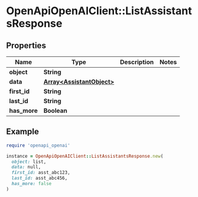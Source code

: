 # OpenApiOpenAIClient::ListAssistantsResponse

## Properties

| Name | Type | Description | Notes |
| ---- | ---- | ----------- | ----- |
| **object** | **String** |  |  |
| **data** | [**Array&lt;AssistantObject&gt;**](AssistantObject.md) |  |  |
| **first_id** | **String** |  |  |
| **last_id** | **String** |  |  |
| **has_more** | **Boolean** |  |  |

## Example

```ruby
require 'openapi_openai'

instance = OpenApiOpenAIClient::ListAssistantsResponse.new(
  object: list,
  data: null,
  first_id: asst_abc123,
  last_id: asst_abc456,
  has_more: false
)
```

